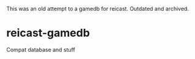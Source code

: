 This was an old attempt to a gamedb for reicast. Outdated and archived.

reicast-gamedb
==============

Compat database and stuff
